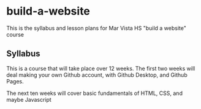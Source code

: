# build-a-website
This is the syllabus and lesson plans for Mar Vista HS "build a website" course

## Syllabus
This is a course that will take place over 12 weeks.
The first two weeks will deal making your own Github account, with Github Desktop, and Github Pages.

The next ten weeks will cover basic fundamentals of HTML, CSS, and maybe Javascript
